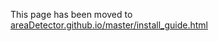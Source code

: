 This page has been moved to [areaDetector.github.io/master/install_guide.html](areaDetector.github.io/master/install_guide.html)
